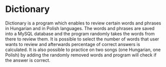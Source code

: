 
# Dictionary
Dictionary is a program which enables to review certain words and phrases in Hungarian and in Polish languages. 
The words and phrases are saved into a MySQL database and the program randomly takes the words from there to review them. 
It is possible to select the number of words that user wants to review and afterwards percentage of correct answers is calculated.
It is also possible to practice on two songs (one Hungarian, one Polish) by adding the randomly removed words and program will check if the answer is correct.
